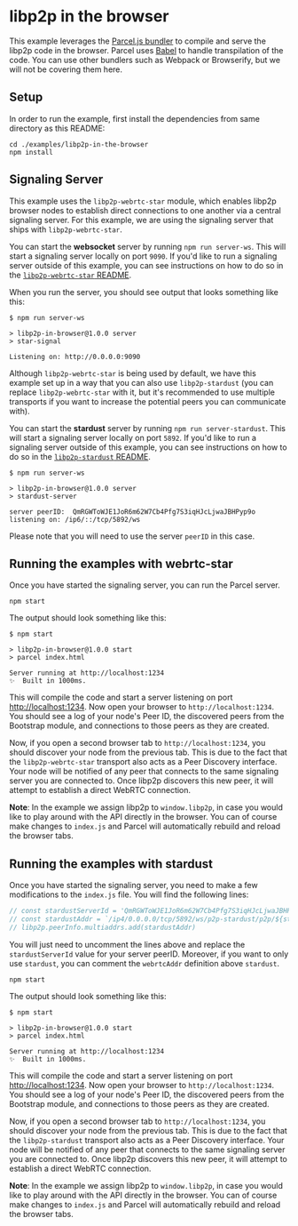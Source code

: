 # libp2p in the browser

This example leverages the [Parcel.js bundler](https://parceljs.org/) to compile and serve the libp2p code in the browser. Parcel uses [Babel](https://babeljs.io/) to handle transpilation of the code. You can use other bundlers such as Webpack or Browserify, but we will not be covering them here.

## Setup

In order to run the example, first install the dependencies from same directory as this README:

```
cd ./examples/libp2p-in-the-browser
npm install
```

## Signaling Server

This example uses the `libp2p-webrtc-star` module, which enables libp2p browser nodes to establish direct connections to one another via a central signaling server. For this example, we are using the signaling server that ships with `libp2p-webrtc-star`.

You can start the **websocket** server by running `npm run server-ws`. This will start a signaling server locally on port `9090`. If you'd like to run a signaling server outside of this example, you can see instructions on how to do so in the [`libp2p-webrtc-star` README](https://github.com/libp2p/js-libp2p-webrtc-star).

When you run the server, you should see output that looks something like this:

```log
$ npm run server-ws

> libp2p-in-browser@1.0.0 server
> star-signal

Listening on: http://0.0.0.0:9090
```

Although `libp2p-webrtc-star` is being used by default, we have this example set up in a way that you can also use `libp2p-stardust` (you can replace `libp2p-webrtc-star` with it, but it's recommended to use multiple transports if you want to increase the potential peers you can communicate with).

You can start the **stardust** server by running `npm run server-stardust`. This will start a signaling server locally on port `5892`. If you'd like to run a signaling server outside of this example, you can see instructions on how to do so in the [`libp2p-stardust` README](https://github.com/libp2p/js-libp2p-stardust).

```log
$ npm run server-ws

> libp2p-in-browser@1.0.0 server
> stardust-server

server peerID:  QmRGWToWJE1JoR6m62W7Cb4Pfg7S3iqHJcLjwaJBHPyp9o
listening on: /ip6/::/tcp/5892/ws
```

Please note that you will need to use the server `peerID` in this case.

## Running the examples with webrtc-star

Once you have started the signaling server, you can run the Parcel server.

```
npm start
```

The output should look something like this:

```log
$ npm start

> libp2p-in-browser@1.0.0 start
> parcel index.html

Server running at http://localhost:1234
✨  Built in 1000ms.
```

This will compile the code and start a server listening on port [http://localhost:1234](http://localhost:1234). Now open your browser to `http://localhost:1234`. You should see a log of your node's Peer ID, the discovered peers from the Bootstrap module, and connections to those peers as they are created.

Now, if you open a second browser tab to `http://localhost:1234`, you should discover your node from the previous tab. This is due to the fact that the `libp2p-webrtc-star` transport also acts as a Peer Discovery interface. Your node will be notified of any peer that connects to the same signaling server you are connected to. Once libp2p discovers this new peer, it will attempt to establish a direct WebRTC connection.

**Note**: In the example we assign libp2p to `window.libp2p`, in case you would like to play around with the API directly in the browser. You can of course make changes to `index.js` and Parcel will automatically rebuild and reload the browser tabs.

## Running the examples with stardust

Once you have started the signaling server, you need to make a few modifications to the `index.js` file. You will find the following lines:

```js
// const stardustServerId = 'QmRGWToWJE1JoR6m62W7Cb4Pfg7S3iqHJcLjwaJBHPyp9o'
// const stardustAddr = `/ip4/0.0.0.0/tcp/5892/ws/p2p-stardust/p2p/${stardustServerId}/p2p/${libp2p.peerInfo.id.toB58String()}`
// libp2p.peerInfo.multiaddrs.add(stardustAddr)
```

You will just need to uncomment the lines above and replace the `stardustServerId` value for your server peerID. Moreover, if you want to only use `stardust`, you can comment the `webrtcAddr` definition above `stardust`.

```
npm start
```

The output should look something like this:

```log
$ npm start

> libp2p-in-browser@1.0.0 start
> parcel index.html

Server running at http://localhost:1234
✨  Built in 1000ms.
```

This will compile the code and start a server listening on port [http://localhost:1234](http://localhost:1234). Now open your browser to `http://localhost:1234`. You should see a log of your node's Peer ID, the discovered peers from the Bootstrap module, and connections to those peers as they are created.

Now, if you open a second browser tab to `http://localhost:1234`, you should discover your node from the previous tab. This is due to the fact that the `libp2p-stardust` transport also acts as a Peer Discovery interface. Your node will be notified of any peer that connects to the same signaling server you are connected to. Once libp2p discovers this new peer, it will attempt to establish a direct WebRTC connection.

**Note**: In the example we assign libp2p to `window.libp2p`, in case you would like to play around with the API directly in the browser. You can of course make changes to `index.js` and Parcel will automatically rebuild and reload the browser tabs.
